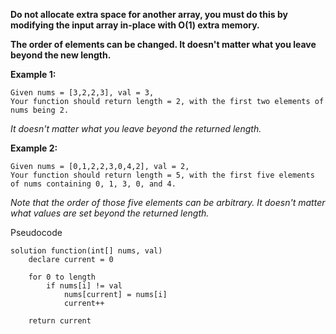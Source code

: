 **Do not allocate extra space for another array, you must do this by modifying the input array in-place with O(1) extra memory.**

**The order of elements can be changed. It doesn't matter what you leave beyond the new length.**

**Example 1:**

    Given nums = [3,2,2,3], val = 3,
    Your function should return length = 2, with the first two elements of nums being 2.
*It doesn't matter what you leave beyond the returned length.*

**Example 2:**

    Given nums = [0,1,2,2,3,0,4,2], val = 2,
    Your function should return length = 5, with the first five elements of nums containing 0, 1, 3, 0, and 4.

*Note that the order of those five elements can be arbitrary.*
*It doesn't matter what values are set beyond the returned length.*

Pseudocode
```
solution function(int[] nums, val)
    declare current = 0
    
    for 0 to length
        if nums[i] != val
            nums[current] = nums[i]
            current++
    
    return current
